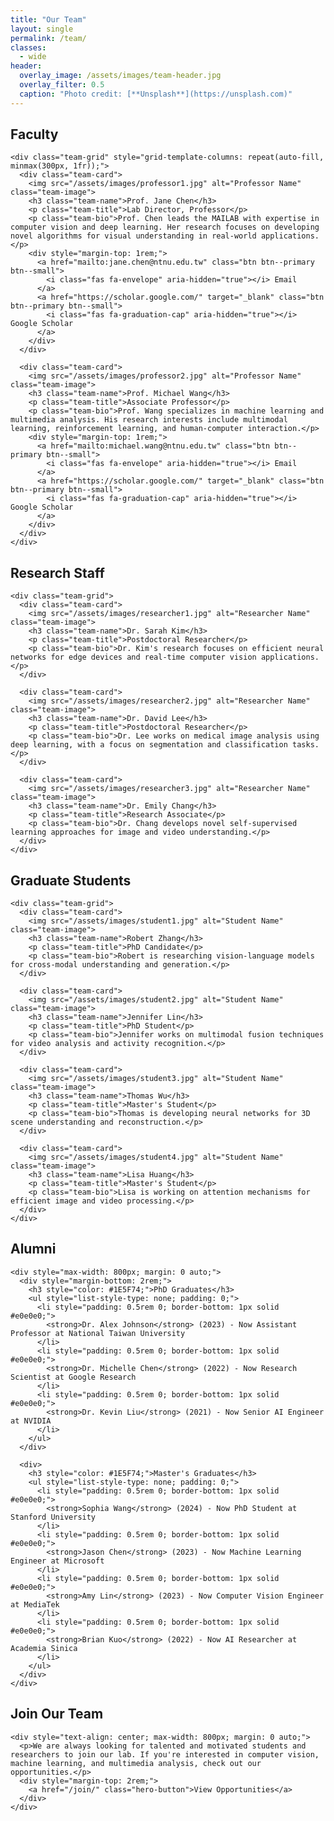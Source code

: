 ```yaml
---
title: "Our Team"
layout: single
permalink: /team/
classes:
  - wide
header:
  overlay_image: /assets/images/team-header.jpg
  overlay_filter: 0.5
  caption: "Photo credit: [**Unsplash**](https://unsplash.com)"
---
```


<div class="feature-section">
  <div class="feature-container">
    <div class="section-heading">
      <h2>Faculty</h2>
    </div>
    
    <div class="team-grid" style="grid-template-columns: repeat(auto-fill, minmax(300px, 1fr));">
      <div class="team-card">
        <img src="/assets/images/professor1.jpg" alt="Professor Name" class="team-image">
        <h3 class="team-name">Prof. Jane Chen</h3>
        <p class="team-title">Lab Director, Professor</p>
        <p class="team-bio">Prof. Chen leads the MAILAB with expertise in computer vision and deep learning. Her research focuses on developing novel algorithms for visual understanding in real-world applications.</p>
        <div style="margin-top: 1rem;">
          <a href="mailto:jane.chen@ntnu.edu.tw" class="btn btn--primary btn--small">
            <i class="fas fa-envelope" aria-hidden="true"></i> Email
          </a>
          <a href="https://scholar.google.com/" target="_blank" class="btn btn--primary btn--small">
            <i class="fas fa-graduation-cap" aria-hidden="true"></i> Google Scholar
          </a>
        </div>
      </div>
      
      <div class="team-card">
        <img src="/assets/images/professor2.jpg" alt="Professor Name" class="team-image">
        <h3 class="team-name">Prof. Michael Wang</h3>
        <p class="team-title">Associate Professor</p>
        <p class="team-bio">Prof. Wang specializes in machine learning and multimedia analysis. His research interests include multimodal learning, reinforcement learning, and human-computer interaction.</p>
        <div style="margin-top: 1rem;">
          <a href="mailto:michael.wang@ntnu.edu.tw" class="btn btn--primary btn--small">
            <i class="fas fa-envelope" aria-hidden="true"></i> Email
          </a>
          <a href="https://scholar.google.com/" target="_blank" class="btn btn--primary btn--small">
            <i class="fas fa-graduation-cap" aria-hidden="true"></i> Google Scholar
          </a>
        </div>
      </div>
    </div>
  </div>
</div>

<div class="feature-section grid-pattern">
  <div class="feature-container">
    <div class="section-heading">
      <h2>Research Staff</h2>
    </div>
    
    <div class="team-grid">
      <div class="team-card">
        <img src="/assets/images/researcher1.jpg" alt="Researcher Name" class="team-image">
        <h3 class="team-name">Dr. Sarah Kim</h3>
        <p class="team-title">Postdoctoral Researcher</p>
        <p class="team-bio">Dr. Kim's research focuses on efficient neural networks for edge devices and real-time computer vision applications.</p>
      </div>
      
      <div class="team-card">
        <img src="/assets/images/researcher2.jpg" alt="Researcher Name" class="team-image">
        <h3 class="team-name">Dr. David Lee</h3>
        <p class="team-title">Postdoctoral Researcher</p>
        <p class="team-bio">Dr. Lee works on medical image analysis using deep learning, with a focus on segmentation and classification tasks.</p>
      </div>
      
      <div class="team-card">
        <img src="/assets/images/researcher3.jpg" alt="Researcher Name" class="team-image">
        <h3 class="team-name">Dr. Emily Chang</h3>
        <p class="team-title">Research Associate</p>
        <p class="team-bio">Dr. Chang develops novel self-supervised learning approaches for image and video understanding.</p>
      </div>
    </div>
  </div>
</div>

<div class="feature-section">
  <div class="feature-container">
    <div class="section-heading">
      <h2>Graduate Students</h2>
    </div>
    
    <div class="team-grid">
      <div class="team-card">
        <img src="/assets/images/student1.jpg" alt="Student Name" class="team-image">
        <h3 class="team-name">Robert Zhang</h3>
        <p class="team-title">PhD Candidate</p>
        <p class="team-bio">Robert is researching vision-language models for cross-modal understanding and generation.</p>
      </div>
      
      <div class="team-card">
        <img src="/assets/images/student2.jpg" alt="Student Name" class="team-image">
        <h3 class="team-name">Jennifer Lin</h3>
        <p class="team-title">PhD Student</p>
        <p class="team-bio">Jennifer works on multimodal fusion techniques for video analysis and activity recognition.</p>
      </div>
      
      <div class="team-card">
        <img src="/assets/images/student3.jpg" alt="Student Name" class="team-image">
        <h3 class="team-name">Thomas Wu</h3>
        <p class="team-title">Master's Student</p>
        <p class="team-bio">Thomas is developing neural networks for 3D scene understanding and reconstruction.</p>
      </div>
      
      <div class="team-card">
        <img src="/assets/images/student4.jpg" alt="Student Name" class="team-image">
        <h3 class="team-name">Lisa Huang</h3>
        <p class="team-title">Master's Student</p>
        <p class="team-bio">Lisa is working on attention mechanisms for efficient image and video processing.</p>
      </div>
    </div>
  </div>
</div>

<div class="feature-section grid-pattern">
  <div class="feature-container">
    <div class="section-heading">
      <h2>Alumni</h2>
    </div>
    
    <div style="max-width: 800px; margin: 0 auto;">
      <div style="margin-bottom: 2rem;">
        <h3 style="color: #1E5F74;">PhD Graduates</h3>
        <ul style="list-style-type: none; padding: 0;">
          <li style="padding: 0.5rem 0; border-bottom: 1px solid #e0e0e0;">
            <strong>Dr. Alex Johnson</strong> (2023) - Now Assistant Professor at National Taiwan University
          </li>
          <li style="padding: 0.5rem 0; border-bottom: 1px solid #e0e0e0;">
            <strong>Dr. Michelle Chen</strong> (2022) - Now Research Scientist at Google Research
          </li>
          <li style="padding: 0.5rem 0; border-bottom: 1px solid #e0e0e0;">
            <strong>Dr. Kevin Liu</strong> (2021) - Now Senior AI Engineer at NVIDIA
          </li>
        </ul>
      </div>
      
      <div>
        <h3 style="color: #1E5F74;">Master's Graduates</h3>
        <ul style="list-style-type: none; padding: 0;">
          <li style="padding: 0.5rem 0; border-bottom: 1px solid #e0e0e0;">
            <strong>Sophia Wang</strong> (2024) - Now PhD Student at Stanford University
          </li>
          <li style="padding: 0.5rem 0; border-bottom: 1px solid #e0e0e0;">
            <strong>Jason Chen</strong> (2023) - Now Machine Learning Engineer at Microsoft
          </li>
          <li style="padding: 0.5rem 0; border-bottom: 1px solid #e0e0e0;">
            <strong>Amy Lin</strong> (2023) - Now Computer Vision Engineer at MediaTek
          </li>
          <li style="padding: 0.5rem 0; border-bottom: 1px solid #e0e0e0;">
            <strong>Brian Kuo</strong> (2022) - Now AI Researcher at Academia Sinica
          </li>
        </ul>
      </div>
    </div>
  </div>
</div>

<div class="feature-section">
  <div class="feature-container">
    <div class="section-heading">
      <h2>Join Our Team</h2>
    </div>
    
    <div style="text-align: center; max-width: 800px; margin: 0 auto;">
      <p>We are always looking for talented and motivated students and researchers to join our lab. If you're interested in computer vision, machine learning, and multimedia analysis, check out our opportunities.</p>
      <div style="margin-top: 2rem;">
        <a href="/join/" class="hero-button">View Opportunities</a>
      </div>
    </div>
  </div>
</div>